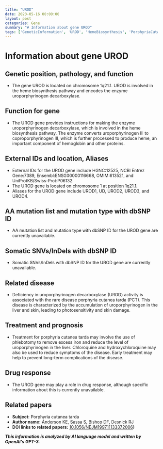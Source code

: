 ```yaml
---
title: "UROD"
date: 2023-05-16 00:00:00
layout: post
categories: Gene
summary: "# Information about gene UROD"
tags: ['GeneticInformation', 'UROD', 'HemeBiosynthesis', 'PorphyriaCutaneaTarda', 'Treatment', 'DrugResponse', 'Chromosome1', 'Enzyme']
---
```


# Information about gene UROD

## Genetic position, pathology, and function

- The gene UROD is located on chromosome 1q21.1. UROD is involved in the heme biosynthesis pathway and encodes the enzyme uroporphyrinogen decarboxylase.

## Function for gene

- The UROD gene provides instructions for making the enzyme uroporphyrinogen decarboxylase, which is involved in the heme biosynthesis pathway. The enzyme converts uroporphyrinogen III to coproporphyrinogen III, which is further processed to produce heme, an important component of hemoglobin and other proteins.

## External IDs and location, Aliases

- External IDs for the UROD gene include HGNC:12525, NCBI Entrez Gene:7389, Ensembl:ENSG00000116668, OMIM:613521, and UniProtKB/Swiss-Prot:P06132.
- The UROD gene is located on chromosome 1 at position 1q21.1.
- Aliases for the UROD gene include UROD1, UD, UROD2, UROD3, and UROD4.

## AA mutation list and mutation type with dbSNP ID

- AA mutation list and mutation type with dbSNP ID for the UROD gene are currently unavailable.

## Somatic SNVs/InDels with dbSNP ID

- Somatic SNVs/InDels with dbSNP ID for the UROD gene are currently unavailable.

## Related disease

- Deficiency in uroporphyrinogen decarboxylase (UROD) activity is associated with the rare disease porphyria cutanea tarda (PCT). This disease is characterized by the accumulation of uroporphyrinogen in the liver and skin, leading to photosensitivity and skin damage.

## Treatment and prognosis

- Treatment for porphyria cutanea tarda may involve the use of phlebotomy to remove excess iron and reduce the level of uroporphyrinogen in the liver. Chloroquine and hydroxychloroquine may also be used to reduce symptoms of the disease. Early treatment may help to prevent long-term complications of the disease.

## Drug response

- The UROD gene may play a role in drug response, although specific information about this is currently unavailable.

## Related papers

- **Subject:** Porphyria cutanea tarda
- **Author name:** Anderson KE, Sassa S, Bishop DF, Desnick RJ
- **DOI links to related papers:** [10.1056/NEJM199711133372006](https://doi.org/10.1056/NEJM199711133372006))

**_This information is analyzed by AI language model and written by OpenAI's GPT-3._**